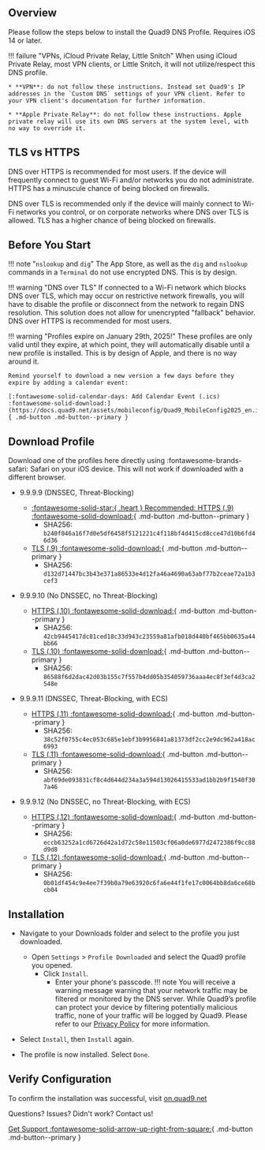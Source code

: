 ## Overview

Please follow the steps below to install the Quad9 DNS Profile. Requires iOS 14 or later.

!!! failure "VPNs, iCloud Private Relay, Little Snitch"
    When using iCloud Private Relay, most VPN clients, or Little Snitch, it will not utilize/respect this DNS profile.

    * **VPN**: do not follow these instructions. Instead set Quad9's IP addresses in the `Custom DNS` settings of your VPN client. Refer to your VPN client's documentation for further information.
   
    * **Apple Private Relay**: do not follow these instructions. Apple private relay will use its own DNS servers at the system level, with no way to override it.

## TLS vs HTTPS

DNS over HTTPS is recommended for most users. If the device will frequently connect to guest Wi-Fi and/or networks you do not administrate. HTTPS has a minuscule chance of being blocked on firewalls.

DNS over TLS is recommended only if the device will mainly connect to Wi-Fi networks you control, or on corporate networks where DNS over TLS is allowed. TLS has a higher chance of being blocked on firewalls.

## Before You Start

!!! note "`nslookup` and `dig`"
    The App Store, as well as the `dig` and `nslookup` commands in a `Terminal` do not use encrypted DNS. This is by design.

!!! warning "DNS over TLS"
    If connected to a Wi-Fi network which blocks DNS over TLS, which may occur on restrictive network firewalls, you will have to disable the profile or disconnect from the network to regain DNS resolution. This solution does not allow for unencrypted "fallback" behavior. DNS over HTTPS is recommended for most users.

!!! warning "Profiles expire on January 29th, 2025!"
    These profiles are only valid until they expire, at which point, they will automatically disable until a new profile is installed. This is by design of Apple, and there is no way around it.

    Remind yourself to download a new version a few days before they expire by adding a calendar event:
    
    [:fontawesome-solid-calendar-days: Add Calendar Event (.ics) :fontawesome-solid-download:](https://docs.quad9.net/assets/mobileconfig/Quad9_MobileConfig2025_en.ics){ .md-button .md-button--primary }

## Download Profile
Download one of the profiles here directly using :fontawesome-brands-safari: Safari on your iOS device. This will not work if downloaded with a different browser.

* 9.9.9.9 (DNSSEC, Threat-Blocking)
    * [:fontawesome-solid-star:{ .heart } Recommended: HTTPS (.9) :fontawesome-solid-download:](https://docs.quad9.net/assets/mobileconfig/Quad9_Secured_DNS_over_HTTPS_20260126.mobileconfig){ .md-button .md-button--primary }
        * SHA256: `b240f046a16f7d0e5df6458f5121221c4f118bf4d415cd8cce47d10b6fd46d36`
    * [TLS (.9) :fontawesome-solid-download:](https://docs.quad9.net/assets/mobileconfig/Quad9_Secured_DNS_over_TLS_20260126.mobileconfig){ .md-button .md-button--primary }
        * SHA256: `d132d71447bc3b43e371a86533e4d12fa46a4690a63abf77b2ceae72a1b3cef3`

* 9.9.9.10 (No DNSSEC, no Threat-Blocking)
    * [HTTPS (.10) :fontawesome-solid-download:](https://docs.quad9.net/assets/mobileconfig/Quad9_un_Secured_DNS_over_HTTPS_20260126.mobileconfig){ .md-button .md-button--primary }
        * SHA256: `42cb9445417dc81ced18c33d943c23559a81afb018d440bf465bb0635a44bb66`
    * [TLS (.10) :fontawesome-solid-download:](https://docs.quad9.net/assets/mobileconfig/Quad9_un_Secured_DNS_over_TLS_20260126.mobileconfig){ .md-button .md-button--primary }
        * SHA256: `86588f6d2dac42d03b155c7f557b4dd05b354059736aaa4ec8f3ef4d3ca2548e`

* 9.9.9.11 (DNSSEC, Threat-Blocking, with ECS)
    * [HTTPS (.11) :fontawesome-solid-download:](https://docs.quad9.net/assets/mobileconfig/Quad9_Secured_DNS_over_HTTPS_ECS_20260126.mobileconfig){ .md-button .md-button--primary }
        * SHA256: `38c52f0755c4ec053c685e1ebf3b9956841a81373df2cc2e9dc962a418ac6993`
    * [TLS (.11) :fontawesome-solid-download:](https://docs.quad9.net/assets/mobileconfig/Quad9_Secured_DNS_over_TLS_ECS_20260126.mobileconfig){ .md-button .md-button--primary }
        * SHA256: `abf69de093831cf8c4d644d234a3a594d13026415533ad1bb2b9f1540f307a46`

* 9.9.9.12 (No DNSSEC, no Threat-Blocking, with ECS)
    * [HTTPS (.12) :fontawesome-solid-download:](https://docs.quad9.net/assets/mobileconfig/Quad9_un_Secured_DNS_over_HTTPS_ECS_20260126.mobileconfig){ .md-button .md-button--primary }
        * SHA256: `eccb63252a1cd6726d42a1d72c58e11503cf06a0de6977d2472386f9cc88d9d8`
    * [TLS (.12) :fontawesome-solid-download:](https://docs.quad9.net/assets/mobileconfig/Quad9_un_Secured_DNS_over_TLS_ECS_20260126.mobileconfig){ .md-button .md-button--primary }
        * SHA256: `0b01df454c9e4ee7f39b0a79e63920c6fa6e44f1fe17c0064bb8da6ce68bcb04`

## Installation

* Navigate to your Downloads folder and select to the profile you just downloaded.
    * Open `Settings` > `Profile Downloaded` and select the Quad9 profile you opened.
        * Click `Install`.
            * Enter your phone's passcode.
!!! note
    You will receive a warning message warning that your network traffic may be filtered or monitored by the DNS server. While Quad9’s profile can protect your device by filtering potentially malicious traffic, none of your traffic will be logged by Quad9. Please refer to our [Privacy Policy](https://quad9.net/service/privacy) for more information.

* Select `Install`, then `Install` again.

* The profile is now installed. Select `Done`.

## Verify Configuration

To confirm the installation was successful, visit [on.quad9.net](https://on.quad9.net)

Questions? Issues? Didn't work? Contact us!

[Get Support :fontawesome-solid-arrow-up-right-from-square:](https://quad9.net/support/contact){ .md-button .md-button--primary }
